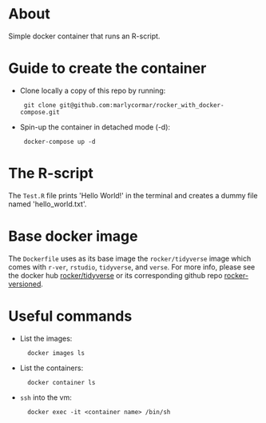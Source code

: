 # About

Simple docker container that runs an R-script.


# Guide to create the container

- Clone locally a copy of this repo by running:
	
	   git clone git@github.com:marlycormar/rocker_with_docker-compose.git

- Spin-up the container in detached mode (-d):

	   docker-compose up -d


# The R-script

The `Test.R` file prints 'Hello World!' in the terminal and creates a dummy file named 'hello_world.txt'.


# Base docker image

The `Dockerfile` uses as its base image the `rocker/tidyverse` image which comes with `r-ver`, `rstudio`, `tidyverse`, and `verse`. For more info, please see the docker hub [rocker/tidyverse](https://hub.docker.com/r/rocker/tidyverse) or its corresponding github repo [rocker-versioned](https://github.com/rocker-org/rocker-versioned).


# Useful commands

- List the images:
    
        docker images ls

- List the containers:
    
        docker container ls

- `ssh` into the vm:
        
        docker exec -it <container name> /bin/sh

